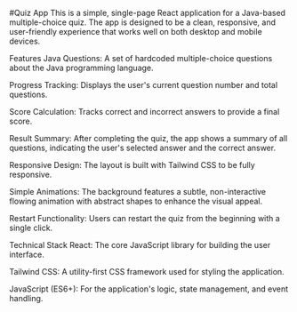 #Quiz App
This is a simple, single-page React application for a Java-based multiple-choice quiz. The app is designed to be a clean, responsive, and user-friendly experience that works well on both desktop and mobile devices.

Features
Java Questions: A set of hardcoded multiple-choice questions about the Java programming language.

Progress Tracking: Displays the user's current question number and total questions.

Score Calculation: Tracks correct and incorrect answers to provide a final score.

Result Summary: After completing the quiz, the app shows a summary of all questions, indicating the user's selected answer and the correct answer.

Responsive Design: The layout is built with Tailwind CSS to be fully responsive.

Simple Animations: The background features a subtle, non-interactive flowing animation with abstract shapes to enhance the visual appeal.

Restart Functionality: Users can restart the quiz from the beginning with a single click.

Technical Stack
React: The core JavaScript library for building the user interface.

Tailwind CSS: A utility-first CSS framework used for styling the application.

JavaScript (ES6+): For the application's logic, state management, and event handling.
